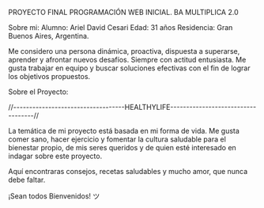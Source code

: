 
PROYECTO FINAL PROGRAMACIÓN WEB INICIAL.
BA MULTIPLICA 2.0 

Sobre mi: 
Alumno: Ariel David Cesari
Edad: 31 años
Residencia: Gran Buenos Aires, Argentina.

Me considero una persona dinámica, proactiva, dispuesta a superarse, aprender y afrontar nuevos desafíos. Siempre con actitud entusiasta. Me gusta trabajar en equipo y buscar soluciones efectivas con el fin de lograr los objetivos propuestos.

Sobre el Proyecto:


//-----------------------------------HEALTHYLIFE-----------------------------------//

La temática de mi proyecto está basada en mi forma de vida. Me gusta comer sano, hacer ejercicio y fomentar la cultura saludable para el bienestar propio, de mis seres queridos y de quien esté interesado en indagar sobre este proyecto. 

Aquí encontraras consejos, recetas saludables y mucho amor, que nunca debe faltar. 

¡Sean todos Bienvenidos! ツ 



